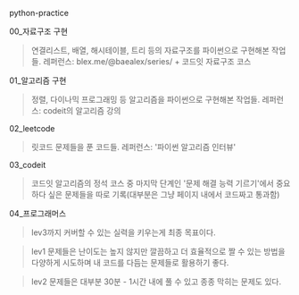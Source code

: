 python-practice

00_자료구조 구현
>연결리스트, 배열, 해시테이블, 트리 등의 자료구조를 파이썬으로 구현해본 작업들.
>레퍼런스: blex.me/@baealex/series/ + 코드잇 자료구조 코스

01_알고리즘 구현
>정렬, 다이나믹 프로그래밍 등 알고리즘을 파이썬으로 구현해본 작업들.
>레퍼런스: codeit의 알고리즘 강의 

02_leetcode 
>릿코드 문제들을 푼 코드들.
>레퍼런스: '파이썬 알고리즘 인터뷰'

03_codeit
>코드잇 알고리즘의 정석 코스 중 마지막 단계인 '문제 해결 능력 기르기'에서 중요하다 싶은 문제들을 따로 기록(대부분은 그냥 페이지 내에서 코드짜고 통과함)

04_프로그래머스
>lev3까지 커버할 수 있는 실력을 키우는게 최종 목표이다.

>lev1 문제들은 난이도는 높지 않지만 깔끔하고 더 효율적으로 짤 수 있는 방법을 다양하게 시도하며 내 코드를 다듬는 문제들로 활용하기 좋다.

>lev2 문제들은 대부분 30분 - 1시간 내에 풀 수 있고 종종 막히는 문제도 있다.
